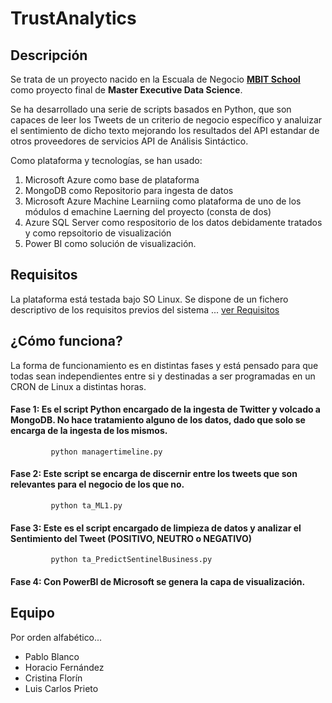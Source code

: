 # TrustAnalytics

## Descripción
Se trata de un proyecto nacido en la Escuala de Negocio **[MBIT School](http://www.mbitschool.com)** como proyecto final de **Master Executive Data Science**.

Se ha desarrollado una serie de scripts basados en Python, que son capaces de leer los Tweets de un criterio de negocio específico y analuizar el sentimiento de dicho texto mejorando los resultados del API estandar de otros proveedores de servicios API de Análisis Sintáctico.

Como plataforma y tecnologías, se han usado:
   1. Microsoft Azure como base de plataforma
   2. MongoDB como Repositorio para ingesta de datos
   3. Microsoft Azure Machine Learniing como plataforma de uno de los módulos d emachine Laerning del proyecto (consta de dos)
   4. Azure SQL Server como respositorio de los datos debidamente tratados y como repsoitorio de visualización
   5. Power BI como solución de visualización.

## Requisitos

La plataforma está testada bajo SO Linux.
Se dispone de un fichero descriptivo de los requisitos previos del sistema ... [ver Requisitos](https://github.com/lcprieto/Trust-Analytics/blob/master/Requisitos%202.txt)

## ¿Cómo funciona?
La forma de funcionamiento es en distintas fases y está pensado para que todas sean independientes entre si y destinadas a ser programadas en un CRON de Linux a distintas horas.

#### Fase 1: Es el script Python encargado de la ingesta de Twitter y volcado a MongoDB. No hace tratamiento alguno de los datos, dado que solo se encarga de la ingesta de los mismos.
             python managertimeline.py

#### Fase 2: Este script se encarga de discernir entre los tweets que son relevantes para el negocio de los que no. 
             python ta_ML1.py

#### Fase 3: Este es el script encargado de limpieza de datos y analizar el Sentimiento del Tweet (POSITIVO, NEUTRO o NEGATIVO)
             python ta_PredictSentinelBusiness.py

#### Fase 4: Con PowerBI de Microsoft se genera la capa de visualización.			 
              
   
## Equipo
Por orden alfabético...

* Pablo Blanco
* Horacio Fernández
* Cristina Florín 
* Luis Carlos Prieto
